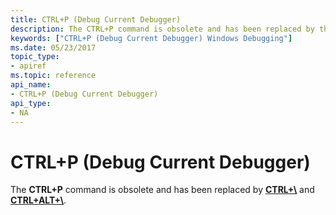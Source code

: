 ```yaml
---
title: CTRL+P (Debug Current Debugger)
description: The CTRL+P command is obsolete and has been replaced by the CTRL+\ and CTRL+ALT+\ key combinations.
keywords: ["CTRL+P (Debug Current Debugger) Windows Debugging"]
ms.date: 05/23/2017
topic_type:
- apiref
ms.topic: reference
api_name:
- CTRL+P (Debug Current Debugger)
api_type:
- NA
---
```


# CTRL+P (Debug Current Debugger)


The **CTRL+P** command is obsolete and has been replaced by [**CTRL+\\**](ctrl--.md) and [**CTRL+ALT+\\**](ctrl-alt--.md).

 

 





